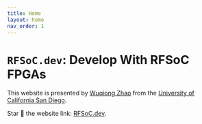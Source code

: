 ```yaml
---
title: Home
layout: home
nav_order: 1
---
```


# `RFSoC.dev`: Develop With RFSoC FPGAs

This website is presented by
[Wuqiong Zhao](https://wqzhao.org)
from the [University of California San Diego](https://ucsd.edu).

Star 🌟 the website link: [RFSoC.dev](https://rfsoc.dev).

<div itemscope="" itemtype="https://schema.org/WebSite">
  <meta itemprop="url" content="https://rfsoc.dev">
  <meta itemprop="name" content="RFSoC.dev">
</div>
